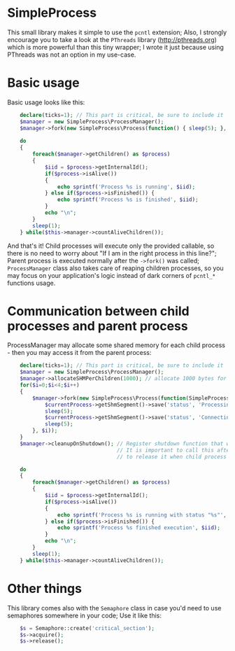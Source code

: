 # SimpleProcess #

This small library makes it simple to use the `pcntl` extension;
Also, I strongly encourage you to take a look at the `PThreads` library (http://pthreads.org) which is more powerful than this tiny wrapper; I wrote it just because using PThreads was not an option in my use-case.

# Basic usage #

Basic usage looks like this:

```php
    declare(ticks=1); // This part is critical, be sure to include it
    $manager = new SimpleProcess\ProcessManager();
    $manager->fork(new SimpleProcess\Process(function() { sleep(5); }, "My super cool process"));
    
    do
    {
        foreach($manager->getChildren() as $process)
        {
            $iid = $process->getInternalId();
            if($process->isAlive())
            {
                echo sprintf('Process %s is running', $iid);
            } else if($process->isFinished()) {
                echo sprintf('Process %s is finished', $iid);
            }
            echo "\n";
        }
        sleep(1);
    } while($this->manager->countAliveChildren());
```
  
And that's it! Child processes will execute only the provided callable, so there is no need to worry about "If I am in the right process in this line?"; Parent process is executed normally after the `->fork()` was called; `ProcessManager` class also takes care of reaping children processes, so you may focus on your application's logic instead of dark corners of `pcntl_*` functions usage.

# Communication between child processes and parent process #

ProcessManager may allocate some shared memory for each child process - then you may access it from the parent process:

```php
    declare(ticks=1); // This part is critical, be sure to include it
    $manager = new SimpleProcess\ProcessManager();
    $manager->allocateSHMPerChildren(1000); // allocate 1000 bytes for each forked process
    for($i=0;$i<4;$i++)
    {
        $manager->fork(new SimpleProcess\Process(function(SimpleProcess\Process $currentProcess) {
            $currentProcess->getShmSegment()->save('status', 'Processing data...');
            sleep(5);
            $currentProcess->getShmSegment()->save('status', 'Connecting to the satellite...');
            sleep(5);
        }, $i));
    }
    $manager->cleanupOnShutdown(); // Register shutdown function that will release allocated shared memory;
                                   // It is important to call this after all fork() calls, as we don't want
                                   // to release it when child process exits

    do
    {
        foreach($manager->getChildren() as $process)
        {
            $iid = $process->getInternalId();
            if($process->isAlive())
            {
                echo sprintf('Process %s is running with status "%s"', $iid, $process->getShmSegment()->fetch('status'));
            } else if($process->isFinished()) {
                echo sprintf('Process %s finished execution', $iid);
            }
            echo "\n";
        }
        sleep(1);
    } while($this->manager->countAliveChildren());
```

# Other things #

This library comes also with the `Semaphore` class in case you'd need to use semaphores somewhere in your code; Use it like this:

```php
    $s = Semaphore::create('critical_section');
    $s->acquire();
    $s->release();
```
    